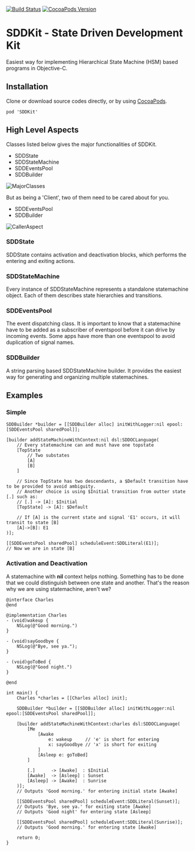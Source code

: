 [![Build Status](https://travis-ci.org/charleslyh/SDDKit.svg?branch=master)](https://travis-ci.org/charleslyh/SDDKit)
[![CocoaPods Version](https://img.shields.io/cocoapods/v/SDDKit.svg)](http://cocoadocs.org/docsets/SDDKit)

# SDDKit - State Driven Development Kit
Easiest way for implementing Hierarchical State Machine (HSM) based programs in Objective-C.

## Installation
Clone or download source codes directly, or by using [CocoaPods](https://cocoapods.org/).

```
pod 'SDDKit'
```

## High Level Aspects

Classes listed below gives the major functionalities of SDDKit.

* SDDState
* SDDStateMachine
* SDDEventsPool
* SDDBuilder

![MajorClasses](https://yuml.me/diagram/class/[SDDBuilder]->[SDDEventsPool],[SDDBuilder]-*>[SDDStateMachine],[SDDStateMachine]->[SDDEventsPool],[SDDStateMachine]-*>[SDDState])

But as being a 'Client', two of them need to be cared about for you.

* SDDEventsPool
* SDDBuilder

![CallerAspect](https://yuml.me/diagram/class/[SDDBuilder]->[SDDEventsPool],[Client]->[SDDBuilder],[Client]->[SDDEventsPool])

### SDDState
SDDState contains activation and deactivation blocks, which performs the entering and exiting actions.

### SDDStateMachine
Every instance of SDDStateMachine represents a standalone statemachine object. Each of them describes state hierarchies and transitions.

### SDDEventsPool
The event dispatching class. It is important to know that a statemachine have to be added as a subscriber of eventspool before it can drive by incoming events. Some apps have more than one eventspool to avoid duplication of signal names.

### SDDBuilder
A string parsing based SDDStateMachine builder. It provides the easiest way for generating and organizing multiple statemachines.


## Examples
### Simple
```obj-c
SDDBuilder *builder = [[SDDBuilder alloc] initWithLogger:nil epool:[SDDEventsPool sharedPool]];

[builder addStateMachineWithContext:nil dsl:SDDOCLanguage(
	// Every statemachine can and must have one topstate
	[TopState
		// Two substates
		[A]
		[B]
	]

	// Since TopState has two descendants, a $Default transition have to be provided to avoid ambiguity.
	// Another choice is using $Initial transition from outter state [.] such as:
	// [.] -> [A]: $Initial
	[TopState] -> [A]: $Default
	
	// If [A] is the current state and signal 'E1' occurs, it will transit to state [B]
	[A]->[B]: E1
)];

[[SDDEventsPool sharedPool] scheduleEvent:SDDLiteral(E1)];
// Now we are in state [B]
```

### Activation and Deactivation
A statemachine with **nil** context helps nothing. Something has to be done that we could distinguish between one state and another. That's the reason why we are using statemachine, aren't we?
```obj-c
@interface Charles
@end

@implementation Charles
- (void)wakeup {
	NSLog(@"Good morning.")
}

- (void)sayGoodbye {
	NSLog(@"Bye, see ya.");
}

- (void)goToBed {
	NSLog(@"Good night.")
}

@end

int main() {
	Charles *charles = [[Charles alloc] init];

	SDDBuilder *builder = [[SDDBuilder alloc] initWithLogger:nil epool:[SDDEventsPool sharedPool]];

	[builder addStateMachineWithContext:charles dsl:SDDOCLanguage(
		[Me
			[Awake  
				e: wakeup	  // 'e' is short for entering
				x: sayGoodbye // 'x' is short for exiting
			]
			[Asleep e: goToBed]
		]
	
		[.]      -> [Awake]  : $Initial
		[Awake]  -> [Asleep] : Sunset
		[Asleep] -> [Awake]  : Sunrise
	)];
	// Outputs 'Good morning.' for entering initial state [Awake]
	
	[[SDDEventsPool sharedPool] scheduleEvent:SDDLiteral(Sunset)];
	// Outputs 'Bye, see ya.' for exiting state [Awake]
	// Outputs 'Good night' for entering state [Asleep]
	
	[[SDDEventsPool sharedPool] scheduleEvent:SDDLiteral(Sunrise)];
	// Outputs 'Good morning.' for entering state [Awake]

	return 0;
}
```
